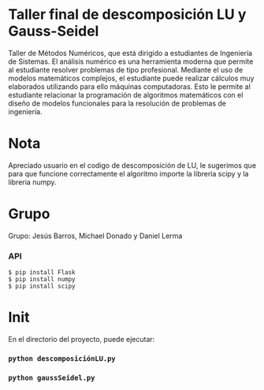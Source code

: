 # Taller final de descomposición LU y Gauss-Seidel

Taller de Métodos Numéricos, que está dirigido a estudiantes de Ingeniería de Sistemas. El análisis numérico es una herramienta moderna que permite al estudiante resolver problemas de tipo profesional.   Mediante el uso de modelos matemáticos complejos, el estudiante puede realizar cálculos muy elaborados utilizando para ello máquinas computadoras.  Esto le permite al estudiante relacionar la programación de algoritmos matemáticos con el diseño de modelos funcionales para la resolución de problemas de ingeniería.

# Nota

Apreciado usuario en el codigo de descomposición de LU, le sugerimos que para que funcione correctamente el algoritmo importe la librería scipy y la libreria numpy.

# Grupo

Grupo: Jesús Barros, Michael Donado y Daniel Lerma 

### API
```
$ pip install Flask
$ pip install numpy
$ pip install scipy
```
# Init

En el directorio del proyecto, puede ejecutar:

### `python descomposiciónLU.py`
### `python gaussSeidel.py`
